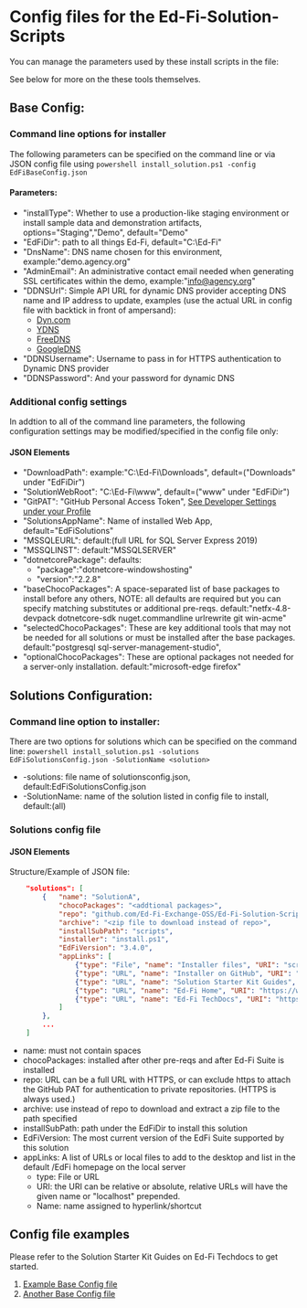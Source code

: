 # Config files for the Ed-Fi-Solution-Scripts
You can manage the parameters used by these install scripts in the file:

See below for more on the these tools themselves.
## Base Config:
### Command line options for installer
The following parameters can be specified on the command line or via JSON config file using
    ```powershell
       install_solution.ps1 -config EdFiBaseConfig.json
    ```
#### Parameters:
* "installType": Whether to use a production-like staging environment or install sample data and demonstration artifacts,  options="Staging","Demo",  default="Demo"
* "EdFiDir": path to all things Ed-Fi,  default="C:\\Ed-Fi"
* "DnsName": DNS name chosen for this environment,  example:"demo.agency.org"
* "AdminEmail": An administrative contact email needed when generating SSL certificates within the demo,  example:"info@agency.org"
* "DDNSUrl": Simple API URL for dynamic DNS provider accepting DNS name and IP address to update, examples (use the actual URL in config file with backtick in front of ampersand):
    * [Dyn.com](https://members.dyndns.org/nic/update?hostname={DnsName}`&myip={IP})
    * [YDNS](https://ydns.io/api/v1/update/?host={DnsName}`&ip={IP})
    * [FreeDNS](https://freedns.afraid.org/nic/update?hostname={DnsName}`&myip={IP})
    * [GoogleDNS](https://domains.google.com/nic/update?hostname={DnsName}`&myip={IP})
* "DDNSUsername": Username to pass in for HTTPS authentication to Dynamic DNS provider
* "DDNSPassword": And your password for dynamic DNS

### Additional config settings

In addtion to all of the command line parameters, the following configuration settings may be modified/specified in the config file only:
#### JSON Elements
* "DownloadPath": example:"C:\\Ed-Fi\\Downloads", default=("Downloads" under "EdFiDir")
* "SolutionWebRoot": "C:\\Ed-Fi\\www",  default=("www" under "EdFiDir")
* "GitPAT": "GitHub Personal Access Token", [See Developer Settings under your Profile](https://github.com/settings/profile)
* "SolutionsAppName": Name of installed Web App,  default="EdFiSolutions"
* "MSSQLEURL": default:(full URL for SQL Server Express 2019)
* "MSSQLINST": default:"MSSQLSERVER"
* "dotnetcorePackage": defaults:
     * "package":"dotnetcore-windowshosting"
     *  "version":"2.2.8"
* "baseChocoPackages": A space-separated list of base packages to install before any others, NOTE: all defaults are required but you can specify matching substitutes or additional pre-reqs.  default:"netfx-4.8-devpack dotnetcore-sdk nuget.commandline urlrewrite git win-acme"
* "selectedChocoPackages": These are key additional tools that may not be needed for all solutions or must be installed after the base packages.  default:"postgresql sql-server-management-studio",
* "optionalChocoPackages": These are optional packages not needed for a server-only installation.  default:"microsoft-edge firefox"

## Solutions Configuration:

### Command line option to installer:

There are two options for solutions which can be specified on the command line:
    ```powershell
    install_solution.ps1 -solutions EdFiSolutionsConfig.json -SolutionName <solution>
    ```
* -solutions: file name of solutionsconfig.json,   default:EdFiSolutionsConfig.json
* -SolutionName: name of the solution listed in config file to install,   default:(all)

### Solutions config file

#### JSON Elements
Structure/Example of JSON file:
```JSON
    "solutions": [
        {   "name": "SolutionA",
            "chocoPackages": "<addtional packages>",
            "repo": "github.com/Ed-Fi-Exchange-OSS/Ed-Fi-Solution-Scripts",
            "archive": "<zip file to download instead of repo>",
            "installSubPath": "scripts",
            "installer": "install.ps1",
            "EdFiVersion": "3.4.0",
            "appLinks": [
                {"type": "File", "name": "Installer files", "URI": "scripts" },
                {"type": "URL", "name": "Installer on GitHub", "URI": "https://github.com/Ed-Fi-Exchange-OSS/Ed-Fi-Solution-Scripts" },
                {"type": "URL", "name": "Solution Starter Kit Guides", "URI": "https://techdocs.ed-fi.org/display/ETKB/Ed-Fi+Solution+Starter+Kit+Guides" },
                {"type": "URL", "name": "Ed-Fi Home", "URI": "https://www.ed-fi.org" },
                {"type": "URL", "name": "Ed-Fi TechDocs", "URI": "https://techdocs.ed-fi.org" }
            ]
        },
        ...
    ]
```
* name: must not contain spaces
* chocoPackages: installed after other pre-reqs and after Ed-Fi Suite is installed
* repo:  URL can be a full URL with HTTPS, or can exclude https to attach the GitHub PAT for authentication to private repositories.  (HTTPS is always used.)
* archive: use instead of repo to download and extract a zip file to the path specified
* installSubPath: path under the EdFiDir to install this solution
* EdFiVersion: The most current version of the EdFi Suite supported by this solution
* appLinks: A list of URLs or local files to add to the desktop and list in the default /EdFi homepage on the local server
    * type: File or URL
    * URI:  the URI can be relative or absolute, relative URLs will have the given name or "localhost" prepended.
    * Name: name assigned to hyperlink/shortcut

## Config file examples
Please refer to the Solution Starter Kit Guides on Ed-Fi Techdocs to get started.
1. [Example Base Config file](https://github.com/Ed-Fi-Exchange-OSS/Ed-Fi-Solution-Scripts/blob/master/EdFiBaseConfigExample.json)
1. [Another Base Config file](https://github.com/Ed-Fi-Exchange-OSS/Ed-Fi-Solution-Scripts/blob/master/EdFiBaseConfigExample.json)
